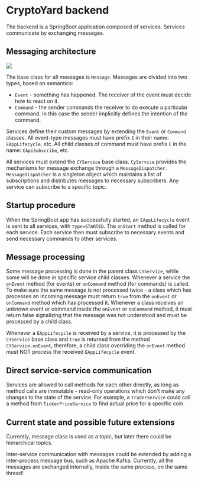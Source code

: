 # CryptoYard backend

The backend is a SpringBoot application composed of services. Services communicate by exchanging messages.

## Messaging architecture

![](C:\Sync\CryptoYard\backend\doc\messaging.png)

The base class for all messages is `Message`. Messages are divided into two types, based on semantics:

* `Event` - something has happened. The receiver of the event must decide how to react on it.
* `Command` - the sender commands the receiver to do execute a particular command. In this case the sender implicitly
  defines the intention of the command.

Services define their custom messages by extending the `Event` or `Command` classes. All event-type messages must have
prefix `E` in their name: `EAppLifecycle`, etc. All child classes of command must have prefix `C` in the
name: `CApiSubscribe`, etc.

All services must extend the `CYService` base class. `CyService` provides the mechanisms for message exchange through
a `MessageDispatcher`. `MessageDispatcher` is a singleton object which maintains a list of subscriptions and distributes
messages to necessary subscribers. Any service can subscribe to a specific topic.

## Startup procedure

When the SpringBoot app has successfully started, an `EAppLifecycle` event is sent to all services, with `type=STARTED`.
The `onStart` method is called for each service. Each service then must subscribe to necessary events and send necessary
commands to other services.

## Message processing

Some message processing is done in the parent class `CYService`, while some will be done in specific service child
classes. Whenever a service the `onEvent` method (for events) or `onCommand` method (for commands) is called. To make
sure the same message is not processed twice - a class which has processes an incoming message must return `true` from
the `onEvent` or `onCommand` method which has processed it. Whenever a class receives an unknown event or command inside
the `onEvent` or `onCommand` method, it must return false signalizing that the message was not understood and must be
processed by a child class.

Whenever a `EAppLifecycle` is received by a service, it is processed by the `CYService` base class and `true` is
returned from the method `CYService.onEvent`, therefore, a child class overriding the `onEvent` method must NOT process
the received `EAppLifecycle` event.

## Direct service-service communication

Services are allowed to call methods for each other directly, as long as method calls are immutable - read-only
operations which don't make any changes to the state of the service. For example, a `TraderService` could call a method
from `TickerPriceService` to find actual price for a specific coin.

## Current state and possible future extensions

Currently, message class is used as a topic, but later there could be hierarchical topics.

Inter-service communication with messages could be extended by adding a inter-process message bus, such as Apache Kafka.
Currently, all the messages are exchanged internally, inside the same process, on the same thread!